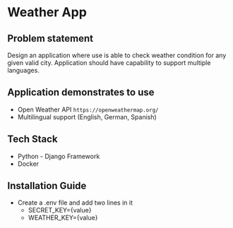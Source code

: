 # Weather App

## Problem statement
Design an application where use is able to check weather condition for any given valid city. Application should have capability to support multiple languages.


## Application demonstrates to use
- Open Weather API `https://openweathermap.org/`
- Multilingual support (English, German, Spanish)

## Tech Stack
- Python - Django Framework
- Docker

## Installation Guide
- Create a .env file and add two lines in it
  -  SECRET_KEY={value}
  -  WEATHER_KEY={value}